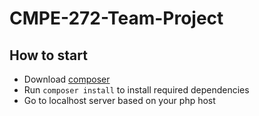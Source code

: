 # CMPE-272-Team-Project

## How to start
- Download [composer](https://getcomposer.org/download/)
- Run `composer install` to install required dependencies
- Go to localhost server based on your php host